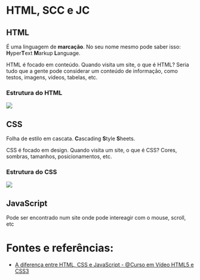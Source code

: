 # HTML, SCC e JC

## HTML

É uma linguagem de **marcação**. No seu nome mesmo pode saber isso: **H**yper**T**ext **M**arkup **L**anguage.

HTML é focado em conteúdo. Quando visita um site, o que é HTML? Seria tudo que a gente pode considerar um conteúdo de informação, como testos, imagens, videos, tabelas, etc.

### Estrutura do HTML

<img src="https://cdn.discordapp.com/attachments/901608374456696842/903719874990329936/unknown.png">

## CSS

Folha de estilo em cascata. **C**ascading **S**tyle **S**heets.

CSS é focado em design. Quando visita um site, o que é CSS? Cores, sombras, tamanhos, posicionamentos, etc.

### Estrutura do CSS

<img src="https://cdn.discordapp.com/attachments/901608374456696842/903720434451742730/unknown.png">

## JavaScript

Pode ser encontrado num site onde pode intereagir com o mouse, scroll, etc


# Fontes e referências:

* [A diferença entre HTML, CSS e JavaScript - @Curso em Vídeo HTML5 e CSS3](https://www.youtube.com/watch?v=B4FU3NFRTDw&ab_channel=CursoemV%C3%ADdeo)